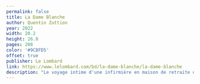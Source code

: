 ```yaml
---
permalink: false
title: La Dame Blanche
author: Quentin Zuttion
year: 2022
width: 20.2
height: 26.8
pages: 208
color: '#9CBFD5'
offset: true
publisher: Le Lombard
link: https://www.lelombard.com/bd/la-dame-blanche/la-dame-blanche
description: "Le voyage intime d'une infirmière en maison de retraite qui voit partir, semaines après semaines, les personnes avec qui elle se lie. Faut-il garder ses distances avec la mort, s'en défier, jouer avec elle ? <em>La</em> bande dessinée émouvante de l'année."
---
```

